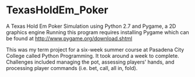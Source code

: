# TexasHoldEm_Poker

A Texas Hold Em Poker Simulation using Python 2.7 and Pygame, a 2D graphics engine
Running this program requires installing Pygame which can be found at http://www.pygame.org/download.shtml

This was my term project for a six-week summer course at Pasadena City College called Python Programming. It took around a week to complete. Challenges included managing the pot, assessing players' hands, and processing player commands (i.e. bet, call, all in, fold).
